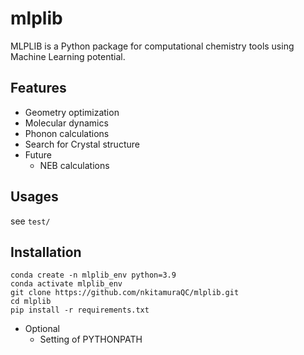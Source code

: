 # mlplib
MLPLIB is a Python package for computational chemistry tools using Machine Learning potential.

## Features
- Geometry optimization
- Molecular dynamics
- Phonon calculations
- Search for Crystal structure 
- Future
  - NEB calculations

## Usages
see ```test/```

## Installation

```shell
conda create -n mlplib_env python=3.9
conda activate mlplib_env
git clone https://github.com/nkitamuraQC/mlplib.git
cd mlplib
pip install -r requirements.txt
```
- Optional
  - Setting of PYTHONPATH 
